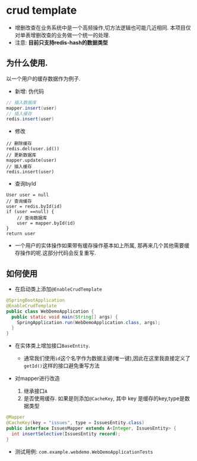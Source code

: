 # crud template
- 增删改查在业务系统中是一个高频操作,切方法逻辑也可能几近相同. 本项目仅对单表增删改查的业务做一个统一的处理.
- 注意: **目前只支持redis-hash的数据类型** 


## 为什么使用. 
以一个用户的缓存数据作为例子.

- 新增: 伪代码

```java
// 插入数据库
mapper.insert(user)
// 插入缓存
redis.insert(user)
```

- 修改

```
// 删除缓存
redis.del(user.id())
// 更新数据库
mapper.update(user)
// 插入缓存
redis.insert(user)
```

- 查询byId

```
User user = null
// 查询缓存
user = redis.byId(id)
if (user ==null) {
    // 查询数据库
    user = mapper.byId(id)
}
return user
```
- 一个用户的实体操作如果带有缓存操作基本如上所属, 那再来几个其他需要缓存操作的呢.这部分代码会反复重写. 


## 如何使用
- 在启动类上添加`@EnableCrudTemplate`

```java
@SpringBootApplication
@EnableCrudTemplate
public class WebDemoApplication {
  public static void main(String[] args) {
    SpringApplication.run(WebDemoApplication.class, args);
  }
}
```

- 在实体类上增加接口`BaseEntity`.
    - 通常我们使用`id`这个名字作为数据主键(唯一键),因此在这里我直接定义了`getId()`这样的接口避免重写方法
    
    
- 对mapper进行改造
    1. 继承接口`A` 
    2. 是否使用缓存. 如果是则添加`@CacheKey`, 其中 key 是缓存的key,type是数据类型
    
```java
@Mapper
@CacheKey(key = "issues", type = IssuesEntity.class)
public interface IssuesMapper extends A<Integer, IssuesEntity> {
  int insertSelective(IssuesEntity record);
}
```

- 测试用例: `com.example.webdemo.WebDemoApplicationTests`

